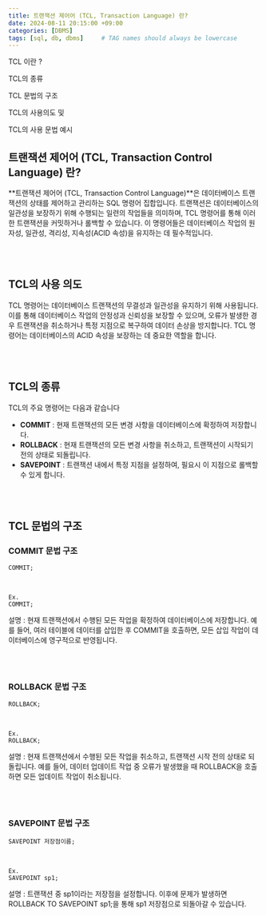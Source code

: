 ```yaml
---
title: 트랜잭션 제어어 (TCL, Transaction Language) 란?
date: 2024-08-11 20:15:00 +09:00
categories: [DBMS]
tags: [sql, db, dbms]     # TAG names should always be lowercase
---
```




TCL 이란 ?

TCL의 종류 

TCL 문법의 구조

TCL의 사용의도 및 

TCL의 사용 문법 예시 

## 트랜잭션 제어어 (TCL, Transaction Control Language) 란?
**트랜잭션 제어어 (TCL, Transaction Control Language)**은 데이터베이스 트랜잭션의 상태를 제어하고 관리하는 SQL 명령어 집합입니다. 트랜잭션은 데이터베이스의 일관성을 보장하기 위해 수행되는 일련의 작업들을 의미하며, TCL 명령어를 통해 이러한 트랜잭션을 커밋하거나 롤백할 수 있습니다. 이 명령어들은 데이터베이스 작업의 원자성, 일관성, 격리성, 지속성(ACID 속성)을 유지하는 데 필수적입니다.

<br>
<br>

## TCL의 사용 의도
TCL 명령어는 데이터베이스 트랜잭션의 무결성과 일관성을 유지하기 위해 사용됩니다. 이를 통해 데이터베이스 작업의 안정성과 신뢰성을 보장할 수 있으며, 오류가 발생한 경우 트랜잭션을 취소하거나 특정 지점으로 복구하여 데이터 손상을 방지합니다. TCL 명령어는 데이터베이스의 ACID 속성을 보장하는 데 중요한 역할을 합니다.

<br>
<br>

## TCL의 종류
TCL의 주요 명령어는 다음과 같습니다

- **COMMIT** : 현재 트랜잭션의 모든 변경 사항을 데이터베이스에 확정하여 저장합니다.
- **ROLLBACK** : 현재 트랜잭션의 모든 변경 사항을 취소하고, 트랜잭션이 시작되기 전의 상태로 되돌립니다.
- **SAVEPOINT** : 트랜잭션 내에서 특정 지점을 설정하여, 필요시 이 지점으로 롤백할 수 있게 합니다.

<br>
<br>

## TCL 문법의 구조

### COMMIT 문법 구조

```
COMMIT;
```

<br>

```
Ex.
COMMIT;
```


설명 : 현재 트랜잭션에서 수행된 모든 작업을 확정하여 데이터베이스에 저장합니다. 예를 들어, 여러 테이블에 데이터를 삽입한 후 COMMIT을 호출하면, 모든 삽입 작업이 데이터베이스에 영구적으로 반영됩니다.

<br>
<br>

### ROLLBACK 문법 구조

```
ROLLBACK;
```

<br>    

```
Ex.
ROLLBACK;
```


설명 : 현재 트랜잭션에서 수행된 모든 작업을 취소하고, 트랜잭션 시작 전의 상태로 되돌립니다. 예를 들어, 데이터 업데이트 작업 중 오류가 발생했을 때 ROLLBACK을 호출하면 모든 업데이트 작업이 취소됩니다.

<br>
<br>

### SAVEPOINT 문법 구조

```
SAVEPOINT 저장점이름;
```

<br>

```
Ex.
SAVEPOINT sp1;
```


설명 : 트랜잭션 중 sp1이라는 저장점을 설정합니다. 이후에 문제가 발생하면 ROLLBACK TO SAVEPOINT sp1;을 통해 sp1 저장점으로 되돌아갈 수 있습니다.


